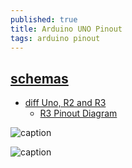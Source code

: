```yaml
---
published: true
title: Arduino UNO Pinout
tags: arduino pinout
---
```

## [schemas](https://www.circuito.io/blog/arduino-uno-pinout/)

- [diff Uno, R2 and R3](https://startingelectronics.org/articles/arduino/uno-r3-r2-differences/)
	- [R3 Pinout Diagram](https://blog.arduino.cc/2012/05/29/handy-arduino-uno-r3-pinout-diagram/)

![caption](https://blog.arduino.cc/wp-content/uploads/2012/05/ArduinoUno_R3_Pinouts_600.png)

![caption](https://upload.wikimedia.org/wikipedia/commons/c/c9/Pinout_of_ARDUINO_Board_and_ATMega328PU.svg)
